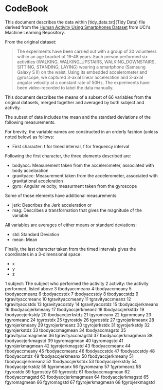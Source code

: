 # CodeBook

This document describes the data within [tidy_data.txt](Tidy Data) file derived from the [Human Activity Using Smartphones Dataset](http://archive.ics.uci.edu/ml/datasets/Human+Activity+Recognition+Using+Smartphones) from UCI's Machine Learning Repository.

From the original dataset:

> The experiments have been carried out with a group of 30 volunteers within an age bracket of 19-48 years. Each person performed six activities (WALKING, WALKING_UPSTAIRS, WALKING_DOWNSTAIRS, SITTING, STANDING, LAYING) wearing a smartphone (Samsung Galaxy S II) on the waist. Using its embedded accelerometer and gyroscope, we captured 3-axial linear acceleration and 3-axial angular velocity at a constant rate of 50Hz. The experiments have been video-recorded to label the data manually.

This document describes the means of a subset of 66 variables from the original datasets, merged together and averaged by both subject and activity.

The subset of data includes the mean and the standard deviations of the following measurements.

For brevity, the variable names are constructed in an orderly fashion (unless noted below) as follows:

* First character: t for timed interval, f for frequency interval

Following the first character, the three elements described are:
* bodyacc: Measurement taken from the accelerometer, associated with body accelaration
* gravityacc: Measurement taken from the accelerometer, associated with gravitational acceleration
* gyro: Angular velocity, measurment taken from the gyroscope

Some of those elements have additional measurements

* jerk: Describes the Jerk acceleration or 
* mag: Describes a transformation that gives the magnitude of the variable

All variables are averages of either means or standard deviations:

* std: Standard Deviation
* mean: Mean

Finally, the last character taken from the timed intervals gives the coordinates in a 3-dimensional space:

* x
* y
* z

1              subject: The subject who performed the activity
2             activity: the activity performed, listed above
3        tbodyaccmeanx
4        tbodyaccmeany
5        tbodyaccmeanz
6         tbodyaccstdx
7         tbodyaccstdy
8         tbodyaccstdz
9     tgravityaccmeanx
10    tgravityaccmeany
11    tgravityaccmeanz
12     tgravityaccstdx
13     tgravityaccstdy
14     tgravityaccstdz
15   tbodyaccjerkmeanx
16   tbodyaccjerkmeany
17   tbodyaccjerkmeanz
18    tbodyaccjerkstdx
19    tbodyaccjerkstdy
20    tbodyaccjerkstdz
21          tgyromeanx
22          tgyromeany
23          tgyromeanz
24           tgyrostdx
25           tgyrostdy
26           tgyrostdz
27      tgyrojerkmeanx
28      tgyrojerkmeany
29      tgyrojerkmeanz
30       tgyrojerkstdx
31       tgyrojerkstdy
32       tgyrojerkstdz
33     tbodyaccmagmean
34      tbodyaccmagstd
35  tgravityaccmagmean
36   tgravityaccmagstd
37 tbodyaccjerkmagmean
38  tbodyaccjerkmagstd
39        tgyromagmean
40         tgyromagstd
41    tgyrojerkmagmean
42     tgyrojerkmagstd
43       fbodyaccmeanx
44       fbodyaccmeany
45       fbodyaccmeanz
46        fbodyaccstdx
47        fbodyaccstdy
48        fbodyaccstdz
49   fbodyaccjerkmeanx
50   fbodyaccjerkmeany
51   fbodyaccjerkmeanz
52    fbodyaccjerkstdx
53    fbodyaccjerkstdy
54    fbodyaccjerkstdz
55          fgyromeanx
56          fgyromeany
57          fgyromeanz
58           fgyrostdx
59           fgyrostdy
60           fgyrostdz
61     fbodyaccmagmean
62      fbodyaccmagstd
63 fbodyaccjerkmagmean
64  fbodyaccjerkmagstd
65        fgyromagmean
66         fgyromagstd
67    fgyrojerkmagmean
68     fgyrojerkmagstd
